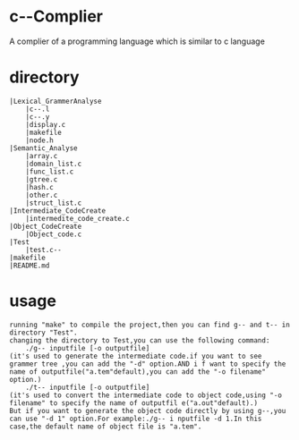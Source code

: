 # c--Complier
A complier of a programming language which is similar to c language
# directory
	|Lexical_GrammerAnalyse
		|c--.l
		|c--.y
		|display.c
		|makefile
		|node.h
	|Semantic_Analyse
		|array.c
		|domain_list.c
		|func_list.c
		|gtree.c
		|hash.c
		|other.c
		|struct_list.c
	|Intermediate_CodeCreate
		|intermedite_code_create.c
	|Object_CodeCreate
		|Object_code.c
	|Test
		|test.c--
	|makefile
	|README.md
# usage
	running "make" to compile the project,then you can find g-- and t-- in directory "Test".
	changing the directory to Test,you can use the following command:
		./g-- inputfile [-o outputfile] 
	(it's used to generate the intermediate code.if you want to see grammer tree ,you can add the "-d" option.AND i	f want to specify the name of outputfile("a.tem"default),you can add the "-o filename" option.)
		./t-- inputfile [-o outputfile]
	(it's used to convert the intermediate code to object code,using "-o filename" to specify the name of outputfil	e("a.out"default).)
	But if you want to generate the object code directly by using g--,you can use "-d 1" option.For example:./g-- i	nputfile -d 1.In this case,the default name of object file is "a.tem".
	
	
